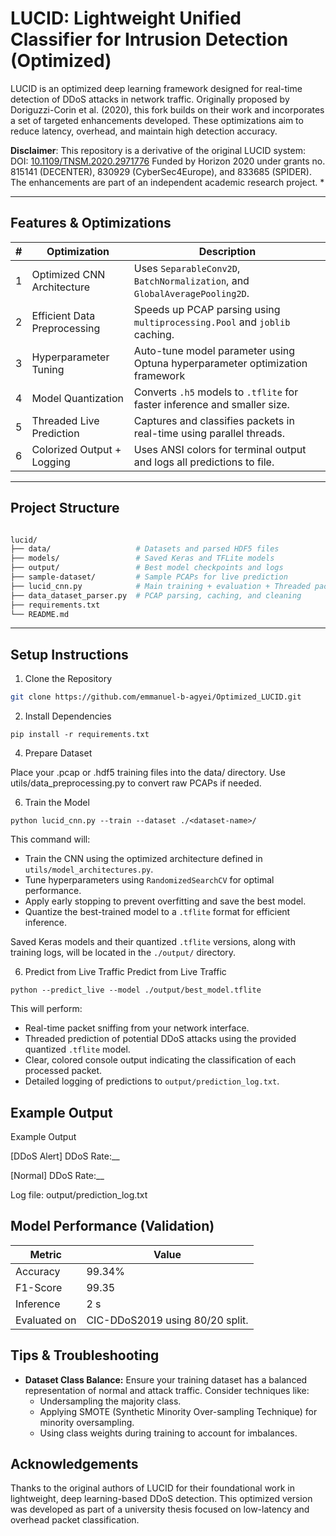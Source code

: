 # LUCID: Lightweight Unified Classifier for Intrusion Detection (Optimized)

LUCID is an optimized deep learning framework designed for real-time detection of DDoS attacks in network traffic. Originally proposed by Doriguzzi-Corin et al. (2020), this fork builds on their work and incorporates a set of targeted enhancements developed. These optimizations aim to reduce latency, overhead, and maintain high detection accuracy.

**Disclaimer**: This repository is a derivative of the original LUCID system: DOI: [10.1109/TNSM.2020.2971776](https://doi.org/10.1109/TNSM.2020.2971776) Funded by Horizon 2020 under grants no. 815141 (DECENTER), 830929 (CyberSec4Europe), and 833685 (SPIDER). The enhancements are part of an independent academic research project.  *

---

## Features & Optimizations

| # | Optimization              | Description                                                                 |
|---|---------------------------|-----------------------------------------------------------------------------|
| 1 | Optimized CNN Architecture | Uses `SeparableConv2D`, `BatchNormalization`, and `GlobalAveragePooling2D`. |
| 2 | Efficient Data Preprocessing | Speeds up PCAP parsing using `multiprocessing.Pool` and `joblib` caching.  |
| 3 | Hyperparameter Tuning     |  Auto-tune model parameter using Optuna hyperparameter optimization framework  |
| 4 | Model Quantization        | Converts `.h5` models to `.tflite` for faster inference and smaller size.  |
| 5 | Threaded Live Prediction  | Captures and classifies packets in real-time using parallel threads.       |
| 6 | Colorized Output + Logging | Uses ANSI colors for terminal output and logs all predictions to file.     |

---


## Project Structure
```graphql

lucid/
├── data/                   # Datasets and parsed HDF5 files
├── models/                 # Saved Keras and TFLite models
├── output/                 # Best model checkpoints and logs
├── sample-dataset/         # Sample PCAPs for live prediction
├── lucid_cnn.py            # Main training + evaluation + Threaded packet capture and prediction
├── data_dataset_parser.py  # PCAP parsing, caching, and cleaning
├── requirements.txt
└── README.md
```
---



## Setup Instructions

1. Clone the Repository

```bash
git clone https://github.com/emmanuel-b-agyei/Optimized_LUCID.git
```

2. Install Dependencies
```
pip install -r requirements.txt
```

4. Prepare Dataset
   
Place your .pcap or .hdf5 training files into the data/ directory.
Use utils/data_preprocessing.py to convert raw PCAPs if needed.

6. Train the Model
```
python lucid_cnn.py --train --dataset ./<dataset-name>/
```

This command will:

* Train the CNN using the optimized architecture defined in `utils/model_architectures.py`.
* Tune hyperparameters using `RandomizedSearchCV` for optimal performance.
* Apply early stopping to prevent overfitting and save the best model.
* Quantize the best-trained model to a `.tflite` format for efficient inference.

Saved Keras models and their quantized `.tflite` versions, along with training logs, will be located in the `./output/` directory.

6.  Predict from Live Traffic
Predict from Live Traffic
```
python --predict_live --model ./output/best_model.tflite
```

This will perform:

* Real-time packet sniffing from your network interface.
* Threaded prediction of potential DDoS attacks using the provided quantized `.tflite` model.
* Clear, colored console output indicating the classification of each processed packet.
* Detailed logging of predictions to `output/prediction_log.txt`.

## Example Output
Example Output

[DDoS Alert] DDoS Rate:__

[Normal] DDoS Rate:__

Log file: output/prediction_log.txt

## Model Performance (Validation)

| Metric      | Value   |
| ----------- | ------- |
| Accuracy    | 99.34%  |
| F1-Score    | 99.35    |
| Inference   | 2 s   |
| Evaluated on | CIC-DDoS2019 using 80/20 split. |

## Tips & Troubleshooting

* **Dataset Class Balance:** Ensure your training dataset has a balanced representation of normal and attack traffic. Consider techniques like:
    * Undersampling the majority class.
    * Applying SMOTE (Synthetic Minority Over-sampling Technique) for minority oversampling.
    * Using class weights during training to account for imbalances.

## Acknowledgements
Thanks to the original authors of LUCID for their foundational work in lightweight, deep learning-based DDoS detection.
This optimized version was developed as part of a university thesis focused on low-latency and overhead packet classification.
